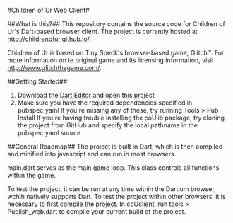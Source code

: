 #Children of Ur Web Client#

##What is this?##
This repository contains the source code for Children of Ur's Dart-based browser client.
The project is currently hosted at <a href="http://childrenofur.github.io/">http://childrenofur.github.io/</a>.

Children of Ur is based on Tiny Speck's browser-based game, Glitch™.
For more information on te original game and its licensing information, visit <a href="http://www.glitchthegame.com/">http://www.glitchthegame.com/</a>.

##Getting Started##
1. Download the <a href="https://www.dartlang.org/">Dart Editor</a> and open this project
2. Make sure you have the required dependencies specified in pubspec.yaml
   If you're missing any of these, try running Tools > Pub Install
   If you're having trouble installing the coUlib package, try cloning the project
   from GitHub and specify the local pathname in the pubspec.yaml source
   
##General Roadmap##
The project is built in Dart, which is then compiled and minified into javascript and can run in most browsers.

main.dart serves as the main game loop. This class controls all functions within the game.

To test the project, it can be run at any time within the Dartium browser, wchih natively supports Dart.
To test the project within other browsers, it is necessary to first compile the project.
In coUclient, run tools > Publish_web.dart to compile your current build of the project.

